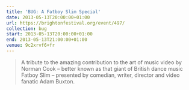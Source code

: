 ```yaml
---
title: 'BUG: A Fatboy Slim Special'
date: 2013-05-13T20:00:00+01:00
url: https://brightonfestival.org/event/497/
collection: bug
start: 2013-05-13T20:00:00+01:00
end: 2013-05-13T21:00:00+01:00
venue: 9c2xrvf6+fr
---
```

> A tribute to the amazing contribution to the art of music video by Norman Cook – better known as that giant of British dance music Fatboy Slim – presented by comedian, writer, director and video fanatic Adam Buxton.
